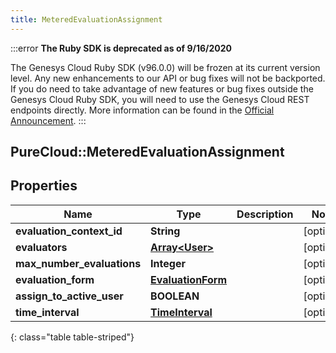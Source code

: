 ```yaml
---
title: MeteredEvaluationAssignment
---
```


:::error
**The Ruby SDK is deprecated as of 9/16/2020**

The Genesys Cloud Ruby SDK (v96.0.0) will be frozen at its current version level. Any new enhancements to our API or bug fixes will not be backported. If you do need to take advantage of new features or bug fixes outside the Genesys Cloud Ruby SDK, you will need to use the Genesys Cloud REST endpoints directly. More information can be found in the [Official Announcement](https://developer.mypurecloud.com/forum/t/announcement-genesys-cloud-ruby-sdk-end-of-life/8850).
:::


## PureCloud::MeteredEvaluationAssignment

## Properties

|Name | Type | Description | Notes|
|------------ | ------------- | ------------- | -------------|
| **evaluation_context_id** | **String** |  | [optional] |
| **evaluators** | [**Array&lt;User&gt;**](User.html) |  | [optional] |
| **max_number_evaluations** | **Integer** |  | [optional] |
| **evaluation_form** | [**EvaluationForm**](EvaluationForm.html) |  | [optional] |
| **assign_to_active_user** | **BOOLEAN** |  | [optional] |
| **time_interval** | [**TimeInterval**](TimeInterval.html) |  | [optional] |
{: class="table table-striped"}


